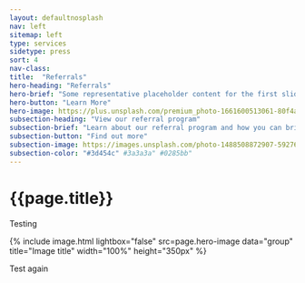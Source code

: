```yaml
---
layout: defaultnosplash
nav: left
sitemap: left
type: services
sidetype: press
sort: 4
nav-class: 
title:  "Referrals"
hero-heading: "Referrals"
hero-brief: "Some representative placeholder content for the first slide"
hero-button: "Learn More"
hero-image: https://plus.unsplash.com/premium_photo-1661600513061-80f4a662375d?ixlib=rb-4.0.3&ixid=MnwxMjA3fDB8MHxwaG90by1wYWdlfHx8fGVufDB8fHx8&auto=format&fit=crop&w=1770&q=80
subsection-heading: "View our referral program"
subsection-brief: "Learn about our referral program and how you can bring a smile to everyone around you"
subsection-button: "Find out more"
subsection-image: https://images.unsplash.com/photo-1488508872907-592763824245?ixlib=rb-4.0.3&ixid=MnwxMjA3fDB8MHxwaG90by1wYWdlfHx8fGVufDB8fHx8&auto=format&fit=crop&w=1770&q=80
subsection-color: "#3d454c" #3a3a3a" #0285bb"
---
```

# {{page.title}}

Testing

{% include image.html lightbox="false" src=page.hero-image data="group" title="Image title" width="100%" height="350px" %}

Test again